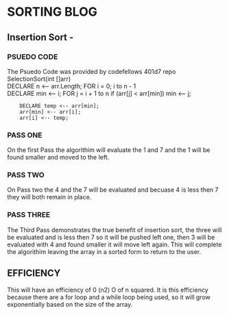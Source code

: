 # SORTING BLOG




## Insertion Sort - 

### PSUEDO CODE 

The Psuedo Code was provided by codefellows 401d7 repo 
SelectionSort(int []arr)   
    DECLARE n <-- arr.Length; 
    FOR i = 0; i to n - 1  
        DECLARE min <-- i; 
        FOR j = i + 1 to n 
            if (arr[j] < arr[min]) 
                min <-- j; 
 
        DECLARE temp <-- arr[min]; 
        arr[min] <-- arr[i]; 
        arr[i] <-- temp; 
        
### PASS ONE
 
 On the first Pass the algorithim will evaluate the 1 and 7 and the 1 will be found smaller and moved to the left.
 
### PASS TWO 
 
 On Pass two the 4 and the 7 will be evaluated and becuase 4 is less then 7 they will both remain in place.
 
### PASS THREE 
 
 The Third Pass demonstrates the true benefit of insertion sort, the three will be evaluated and is less then 7 so it will be pushed
 left one, then 3 will be evaluated with 4 and found smaller it will move left again. This will complete the algorithim leaving the array
 in a sorted form to return to the user. 
 
 
## EFFICIENCY
This will have an efficiency of 0 (n2) O of n squared. It is this efficiency because there are a for loop and a while loop being used, so it
will grow exponentially based on the size of the array. 
